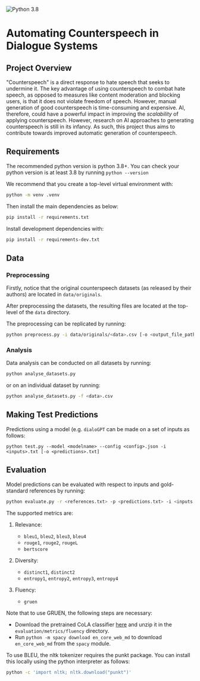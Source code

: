 ![Python 3.8](https://img.shields.io/badge/python-3.8-green.svg)
# Automating Counterspeech in Dialogue Systems

## Project Overview

"Counterspeech" is a direct response to hate speech that seeks to undermine it. The key advantage of using counterspeech to combat hate speech, as opposed to measures like content moderation and blocking users, is that it does not violate freedom of speech. However, manual generation of good counterspeech is time-consuming and expensive. AI, therefore, could have a powerful impact in improving the *scalability* of applying counterspeech. However, research on AI approaches to generating counterspeech is still in its infancy. As such, this project thus aims to contribute towards improved automatic generation of counterspeech.

## Requirements

The recommended python version is python 3.8+. You can check your python version is at least 3.8 by running `python --version`

We recommend that you create a top-level virtual environment with:

```bash
python -m venv .venv
```

Then install the main dependencies as below:

```bash
pip install -r requirements.txt
```

Install development dependencies with:

```bash
pip install -r requirements-dev.txt
```



## Data

### Preprocessing

Firstly, notice that the original counterspeech datasets (as released by their authors) are located in `data/originals`.

After preprocessing the datasets, the resulting files are located at the top-level of the `data` directory.

The preprocessing can be replicated by running:

```bash
python preprocess.py -i data/originals/<data>.csv [-o <output_file_path>]
```

### Analysis

Data analysis can be conducted on all datasets by running:

```bash
python analyse_datasets.py
```

or on an individual dataset by running:

```bash
python analyse_datasets.py -f <data>.csv
```

## Making Test Predictions

Predictions using a model (e.g. `dialoGPT` can be made on a set of inputs as follows:

```
python test.py --model <modelname> --config <config>.json -i <inputs>.txt [-o <predictions>.txt]
```

## Evaluation

Model predictions can be evaluated with respect to inputs and gold-standard references by running:

```bash
python evaluate.py -r <references.txt> -p <predictions.txt> -i <inputs.txt> [-m <metrics>] [-v --verbose]
```

The supported metrics are:

1. Relevance:

    * `bleu1`, `bleu2`, `bleu3`, `bleu4`
    * `rouge1`, `rouge2`, `rougeL`
    * `bertscore`

2. Diversity:

    * `distinct1`, `distinct2`
    * `entropy1`, `entropy2`, `entropy3`, `entropy4`

3. Fluency:

    * `gruen`

Note that to use GRUEN, the following steps are necessary:

* Download the pretrained CoLA classifier [here](https://drive.google.com/file/d/1Hw5na_Iy4-kGEoX60bD8vXYeJDQrzyj6/view?usp=sharing) and unzip it in the `evaluation/metrics/fluency` directory.
* Run `python -m spacy download en_core_web_md` to download `en_core_web_md` from the `spacy` module.

To use BLEU, the nltk tokenizer requires the punkt package. You can install this locally using the python interpreter as follows:

```bash
python -c 'import nltk; nltk.download("punkt")'
```
